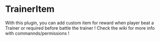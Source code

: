 # TrainerItem
With this plugin, you can add custom item for reward when player beat a Trainer or required before battle the trainer !
Check the wiki for more info with commannds/permissions !
